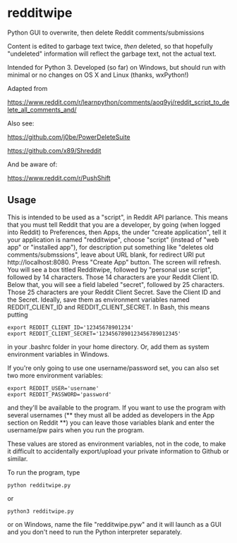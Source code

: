 # redditwipe
Python GUI to overwrite, then delete Reddit comments/submissions

Content is edited to garbage text twice, *then* deleted, so that hopefully "undeleted" information will reflect the garbage text, not the actual text. 

Intended for Python 3. Developed (so far) on Windows, but should run with minimal or no changes on OS X and Linux (thanks, wxPython!)

Adapted from 

https://www.reddit.com/r/learnpython/comments/aoq9yj/reddit_script_to_delete_all_comments_and/

Also see:

https://github.com/j0be/PowerDeleteSuite

https://github.com/x89/Shreddit

And be aware of:

https://www.reddit.com/r/PushShift

## Usage

This is intended to be used as a "script", in Reddit API parlance. This means that you must tell Reddit that you are a developer, by going (when logged into Reddit) to Preferences, then Apps, the under "create application", tell it your application is named "redditwipe", choose "script" (instead of "web app" or "installed app"), for description put something like "deletes old comments/submssions", leave about URL blank, for redirect URI put http://localhost:8080. Press "Create App" button. The screen will refresh. You will see a box titled Redditwipe, followed by "personal use script", followed by 14 characters. Those 14 characters are your Reddit Client ID. Below that, you will see a field labeled "secret", followed by 25 characters. Those 25 characters are your Reddit Client Secret. Save the Client ID and the Secret. Ideally, save them as environment variables named REDDIT_CLIENT_ID and REDDIT_CLIENT_SECRET. In Bash, this means putting

    export REDDIT_CLIENT_ID='12345678901234'
    export REDDIT_CLIENT_SECRET='1234567890123456789012345'

in your .bashrc folder in your home directory. Or, add them as system environment variables in Windows.

If you're only going to use one username/password set, you can also set two more environment variables:

    export REDDIT_USER='username'
    export REDDIT_PASSWORD='password'

and they'll be available to the program. If you want to use the program with several usernames (** they must all be added as developers in the App section on Reddit **) you can leave those variables blank and enter the username/pw pairs when you run the program. 

These values are stored as environment variables, not in the code, to make it difficult to accidentally export/upload your private information to Github or similar. 

To run the program, type

    python redditwipe.py
    
or

    python3 redditwipe.py
    
or on Windows, name the file "redditwipe.pyw" and it will launch as a GUI and you don't need to run the Python interpreter separately. 
